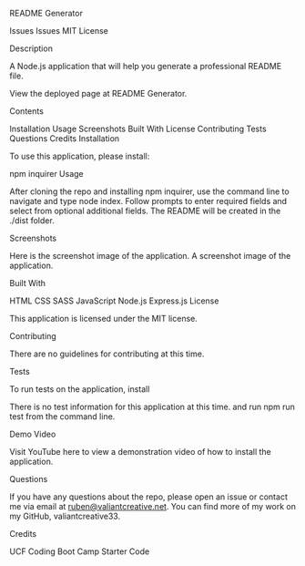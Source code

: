 README Generator

Issues Issues MIT License

Description

A Node.js application that will help you generate a professional README file.

View the deployed page at README Generator.

Contents

Installation
Usage
Screenshots
Built With
License
Contributing
Tests
Questions
Credits
Installation

To use this application, please install:

npm inquirer
Usage

After cloning the repo and installing npm inquirer, use the command line to navigate and type node index. Follow prompts to enter required fields and select from optional additional fields. The README will be created in the ./dist folder.

Screenshots

Here is the screenshot image of the application. A screenshot image of the application.

Built With

HTML
CSS
SASS
JavaScript
Node.js
Express.js
License

This application is licensed under the MIT license.

Contributing

There are no guidelines for contributing at this time.

Tests

To run tests on the application, install

There is no test information for this application at this time.
and run npm run test from the command line.

Demo Video

Visit YouTube here to view a demonstration video of how to install the application.

Questions

If you have any questions about the repo, please open an issue or contact me via email at ruben@valiantcreative.net. You can find more of my work on my GitHub, valiantcreative33.

Credits

UCF Coding Boot Camp Starter Code